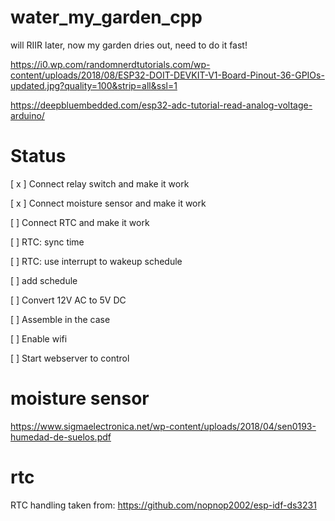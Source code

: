 # water_my_garden_cpp
will RIIR later, now my garden dries out, need to do it fast!

https://i0.wp.com/randomnerdtutorials.com/wp-content/uploads/2018/08/ESP32-DOIT-DEVKIT-V1-Board-Pinout-36-GPIOs-updated.jpg?quality=100&strip=all&ssl=1

https://deepbluembedded.com/esp32-adc-tutorial-read-analog-voltage-arduino/


# Status
[ x ] Connect relay switch and make it work

[ x ] Connect moisture sensor and make it work

[ ] Connect RTC and make it work

[ ] RTC: sync time

[ ] RTC: use interrupt to wakeup schedule

[ ] add schedule

[ ] Convert 12V AC to 5V DC

[ ] Assemble in the case

[ ] Enable wifi

[ ] Start webserver to control

# moisture sensor
https://www.sigmaelectronica.net/wp-content/uploads/2018/04/sen0193-humedad-de-suelos.pdf

# rtc
RTC handling taken from:
https://github.com/nopnop2002/esp-idf-ds3231

